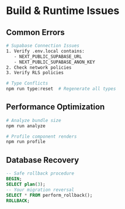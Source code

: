 # Build & Runtime Issues

## Common Errors

```bash
# Supabase Connection Issues
1. Verify .env.local contains:
   - NEXT_PUBLIC_SUPABASE_URL
   - NEXT_PUBLIC_SUPABASE_ANON_KEY
2. Check network policies
3. Verify RLS policies

# Type Conflicts
npm run type:reset  # Regenerate all types
```

## Performance Optimization

```bash
# Analyze bundle size
npm run analyze

# Profile component renders
npm run profile
```

## Database Recovery

```sql
-- Safe rollback procedure
BEGIN;
SELECT plan(3);
-- Your migration reversal
SELECT * FROM perform_rollback();
ROLLBACK;
```
